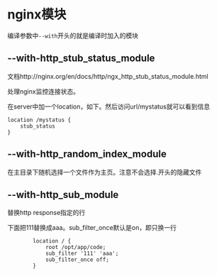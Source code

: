 # nginx模块

编译参数中`--with`开头的就是编译时加入的模块

##  --with-http_stub_status_module

文档http://nginx.org/en/docs/http/ngx_http_stub_status_module.html

处理nginx监控连接状态。

在server中加一个location，如下。然后访问url/mystatus就可以看到信息

```
location /mystatus {
    stub_status
}
```

## --with-http_random_index_module

在主目录下随机选择一个文件作为主页。注意不会选择.开头的隐藏文件

## --with-http_sub_module

替换http response指定的行

下面把111替换成aaa。sub_filter_once默认是on，即只换一行
```
        location / {
            root /opt/app/code;
            sub_filter '111' 'aaa';
            sub_filter_once off;
        }
```
